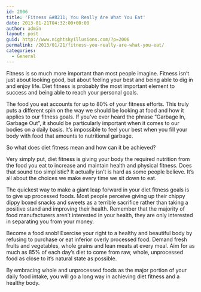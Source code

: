 ```yaml
---
id: 2006
title: 'Fitness &#8211; You Really Are What You Eat'
date: 2013-01-21T04:32:00+00:00
author: admin
layout: post
guid: http://www.nightskyillusions.com/?p=2006
permalink: /2013/01/21/fitness-you-really-are-what-you-eat/
categories:
  - General
---
```

Fitness is so much more important than most people imagine. Fitness isn&#8217;t just about looking good, but about feeling your best and being able to dig in and enjoy life. Diet fitness is probably the most important element to success and being able to reach your personal goals.

The food you eat accounts for up to 80% of your fitness efforts. This truly puts a different spin on the way we should be looking at food and how it applies to our fitness goals. If you&#8217;ve ever heard the phrase &#8220;Garbage In, Garbage Out&#8221;, it should be particularly important when it comes to our bodies on a daily basis. It&#8217;s impossible to feel your best when you fill your body with food that amounts to nutritional garbage.

So what does diet fitness mean and how can it be achieved?

Very simply put, diet fitness is giving your body the required nutrition from the food you eat to increase and maintain health and physical fitness. Does that sound too simplistic? It actually isn&#8217;t is hard as some people believe. It&#8217;s all about the choices we make every time we sit down to eat.

The quickest way to make a giant leap forward in your diet fitness goals is to give up processed foods. Most people perceive giving up their chippy dippy boxed snacks and sweets as a terrible sacrifice rather than taking a positive stand and improving their health. Remember that the majority of food manufacturers aren&#8217;t interested in your health, they are only interested in separating you from your money.

Become a food snob! Exercise your right to a healthy and beautiful body by refusing to purchase or eat inferior overly processed food. Demand fresh fruits and vegetables, whole grains and lean meats at every meal. Aim for as much as 85% of each day&#8217;s diet to come from raw, whole, unprocessed food as close to it&#8217;s natural state as possible.

By embracing whole and unprocessed foods as the major portion of your daily food intake, you will go a long way in achieving diet fitness and a healthy body.